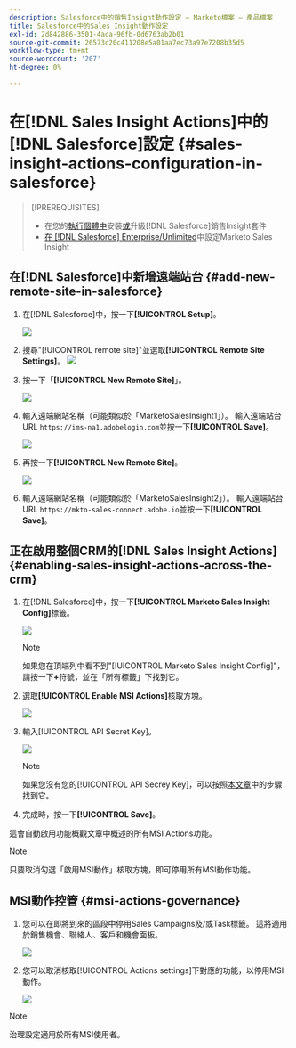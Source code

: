 ```yaml
---
description: Salesforce中的銷售Insight動作設定 — Marketo檔案 — 產品檔案
title: Salesforce中的Sales Insight動作設定
exl-id: 2d842886-3501-4aca-96fb-0d6763ab2b01
source-git-commit: 26573c20c411208e5a01aa7ec73a97e7208b35d5
workflow-type: tm+mt
source-wordcount: '207'
ht-degree: 0%

---
```


# 在[!DNL Sales Insight Actions]中的[!DNL Salesforce]設定 {#sales-insight-actions-configuration-in-salesforce}

>[!PREREQUISITES]
>
>* 在您的[執行個體中](/help/marketo/product-docs/marketo-sales-insight/msi-for-salesforce/installation/install-marketo-sales-insight-package-in-salesforce-appexchange.md)安裝[或](/help/marketo/product-docs/marketo-sales-insight/msi-for-salesforce/upgrading/upgrading-your-msi-package.md)升級[!DNL Salesforce]銷售Insight套件
>* [在 [!DNL Salesforce] Enterprise/Unlimited](/help/marketo/product-docs/marketo-sales-insight/msi-for-salesforce/configuration/configure-marketo-sales-insight-in-salesforce-enterprise-unlimited.md)中設定Marketo Sales Insight

## 在[!DNL Salesforce]中新增遠端站台 {#add-new-remote-site-in-salesforce}

1. 在[!DNL Salesforce]中，按一下&#x200B;**[!UICONTROL Setup]**。

   ![](assets/msi-actions-configuration-in-salesforce-1.png)

1. 搜尋&quot;[!UICONTROL remote site]&quot;並選取&#x200B;**[!UICONTROL Remote Site Settings]**。
   ![](assets/msi-actions-configuration-in-salesforce-2.png)

1. 按一下「**[!UICONTROL New Remote Site]**」。

   ![](assets/msi-actions-configuration-in-salesforce-3.png)

1. 輸入遠端網站名稱（可能類似於「MarketoSalesInsight1」）。 輸入遠端站台URL `https://ims-na1.adobelogin.com`並按一下&#x200B;**[!UICONTROL Save]**。

   ![](assets/msi-actions-configuration-in-salesforce-4.png)

1. 再按一下&#x200B;**[!UICONTROL New Remote Site]**。

   ![](assets/msi-actions-configuration-in-salesforce-4a.png)

1. 輸入遠端網站名稱（可能類似於「MarketoSalesInsight2」）。 輸入遠端站台URL `https://mkto-sales-connect.adobe.io`並按一下&#x200B;**[!UICONTROL Save]**。

## 正在啟用整個CRM的[!DNL Sales Insight Actions] {#enabling-sales-insight-actions-across-the-crm}

1. 在[!DNL Salesforce]中，按一下&#x200B;**[!UICONTROL Marketo Sales Insight Config]**&#x200B;標籤。

   ![](assets/msi-actions-configuration-in-salesforce-5.png)

   >[!NOTE]
   >
   >如果您在頂端列中看不到&quot;[!UICONTROL Marketo Sales Insight Config]&quot;，請按一下&#x200B;**+**&#x200B;符號，並在「所有標籤」下找到它。

1. 選取&#x200B;**[!UICONTROL Enable MSI Actions]**&#x200B;核取方塊。

   ![](assets/msi-actions-configuration-in-salesforce-6.png)

1. 輸入[!UICONTROL API Secret Key]。

   ![](assets/msi-actions-configuration-in-salesforce-7.png)

   >[!NOTE]
   >
   >如果您沒有您的[!UICONTROL API Secrey Key]，可以按照[本文章](/help/marketo/product-docs/marketo-sales-insight/msi-for-salesforce/configuration/configure-marketo-sales-insight-in-salesforce-enterprise-unlimited.md)中的步驟找到它。

1. 完成時，按一下&#x200B;**[!UICONTROL Save]**。

這會自動啟用功能概觀文章中概述的所有MSI Actions功能。

>[!NOTE]
>
>只要取消勾選「啟用MSI動作」核取方塊，即可停用所有MSI動作功能。

## MSI動作控管 {#msi-actions-governance}

1. 您可以在即將到來的區段中停用Sales Campaigns及/或Task標籤。 這將適用於銷售機會、聯絡人、客戶和機會面板。

   ![](assets/msi-actions-configuration-in-salesforce-8.png)

1. 您可以取消核取[!UICONTROL Actions settings]下對應的功能，以停用MSI動作。

   ![](assets/msi-actions-configuration-in-salesforce-9.png)

>[!NOTE]
>
>治理設定適用於所有MSI使用者。
